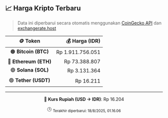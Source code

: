 

<!-- HARGA_KRIPTO -->
## 📈 Harga Kripto Terbaru

> Data ini diperbarui secara otomatis menggunakan [CoinGecko API](https://www.coingecko.com/) dan [exchangerate.host](https://exchangerate.host/)

<div align="center">

| 🪙 Token | 💰 Harga (IDR) |
|:------:|---------------:|
| 🟠 **Bitcoin (BTC)**   | Rp 1.911.756.051 |
| 🔵 **Ethereum (ETH)**  | Rp 73.388.807 |
| 🟣 **Solana (SOL)**    | Rp 3.131.364 |
| 🟢 **Tether (USDT)**   | Rp 16.211 |

---

💱 **Kurs Rupiah (USD → IDR)**: Rp 16.204

🕒 <sub>Terakhir diperbarui: 18/8/2025, 01.16.06</sub>

</div>
<!-- /HARGA_KRIPTO -->